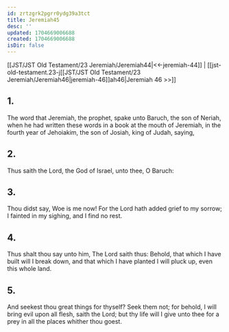 ```yaml
---
id: zrtzgrk2pgrr0ydg39a3tct
title: Jeremiah45
desc: ''
updated: 1704669006688
created: 1704669006688
isDir: false
---
```

[[JST/JST Old Testament/23 Jeremiah/Jeremiah44|<<-jeremiah-44]] | [[jst-old-testament.23-j[[JST/JST Old Testament/23 Jeremiah/Jeremiah46|jeremiah-46]]ah46|Jeremiah 46 >>]]
## 1.
The word that Jeremiah, the prophet, spake unto Baruch, the son of Neriah, when he had written these words in a book at the mouth of Jeremiah, in the fourth year of Jehoiakim, the son of Josiah, king of Judah, saying,
## 2.
Thus saith the Lord, the God of Israel, unto thee, O Baruch:
## 3.
Thou didst say, Woe is me now! For the Lord hath added grief to my sorrow; I fainted in my sighing, and I find no rest.
## 4.
Thus shalt thou say unto him, The Lord saith thus: Behold, that which I have built will I break down, and that which I have planted I will pluck up, even this whole land.
## 5.
And seekest thou great things for thyself? Seek them not; for behold, I will bring evil upon all flesh, saith the Lord; but thy life will I give unto thee for a prey in all the places whither thou goest.

